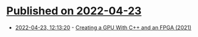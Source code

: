 # [Published on 2022-04-23](index.md)

* [2022-04-23, 12:13:20](https://news.ycombinator.com/item?id=31133600) - [Creating a GPU With C++ and an FPGA (2021)](https://www.youtube.com/watch?v=P7sNVvwhMJA)
